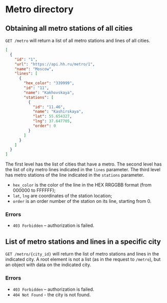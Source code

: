 # Metro directory

## Obtaining all metro stations of all cities

`GET /metro` will return a list of all metro stations and lines of all cities.

```json
[
  {
    "id": "1",
    "url": "https://api.hh.ru/metro/1",
    "name": "Moscow",
    "lines": [
      {
        "hex_color": "339999",
        "id": "11",
        "name": "Kakhovskaya",
        "stations": [
          {
            "id": "11.46",
            "name": "Kashirskaya",
            "lat": 55.654327,
            "lng": 37.647705,
            "order": 0
          }
        ]
      }
    ]
  }
]
```

The first level has the list of cities that have a metro. The second level has
the list of city metro lines indicated in the `lines` parameter. The third level
has metro stations of the line indicated in the `stations` parameter.

* `hex_color` is the color of the line in the HEX RRGGBB format
  (from 000000 to FFFFFF);
* `lat`, `lng` are coordinates of the station location;
* `order` is an order number of the station on its line, starting from 0.

### Errors

* `403 Forbidden` – authorization is failed.


## List of metro stations and lines in a specific city

`GET /metro/{city_id}` will return the list of metro stations and lines in the
indicated city. A root element is not a list (as in the request to `/metro`),
but an object with data on the indicated city.

### Errors

* `403 Forbidden` – authorization is failed.
* `404 Not Found` - the city is not found.
